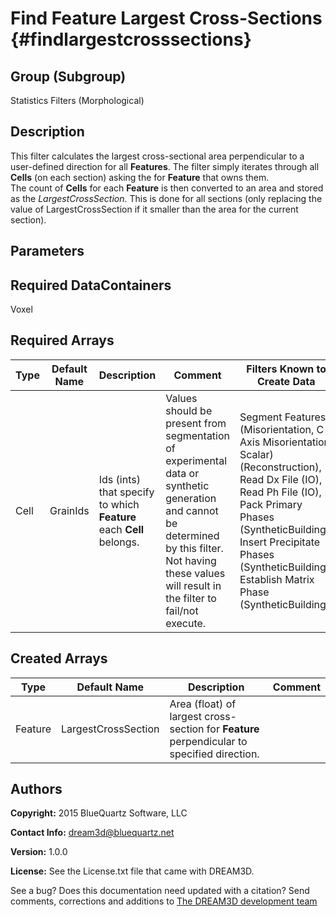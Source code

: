 Find Feature Largest Cross-Sections {#findlargestcrosssections}
======

## Group (Subgroup) ##
Statistics Filters (Morphological)

## Description ##
This filter calculates the largest cross-sectional area perpendicular to a user-defined direction for all **Features**.  The filter simply iterates through all **Cells** (on each section) asking the for **Feature** that owns them.  
The count of **Cells** for each **Feature** is then converted to an area and stored as the *LargestCrossSection*.  This is done for all sections (only replacing the value of LargestCrossSection if it smaller than the area for the current section).

## Parameters ##

## Required DataContainers ##
Voxel

## Required Arrays ##

| Type | Default Name | Description | Comment | Filters Known to Create Data |
|------|--------------|-------------|---------|-----|
| Cell | GrainIds | Ids (ints) that specify to which **Feature** each **Cell** belongs. | Values should be present from segmentation of experimental data or synthetic generation and cannot be determined by this filter. Not having these values will result in the filter to fail/not execute. | Segment Features (Misorientation, C-Axis Misorientation, Scalar) (Reconstruction), Read Dx File (IO), Read Ph File (IO), Pack Primary Phases (SyntheticBuilding), Insert Precipitate Phases (SyntheticBuilding), Establish Matrix Phase (SyntheticBuilding) |

## Created Arrays ##

| Type | Default Name | Description | Comment |
|------|--------------|-------------|---------|
| Feature | LargestCrossSection | Area (float) of largest cross-section for **Feature** perpendicular to specified direction. |  |


## Authors ##

**Copyright:** 2015 BlueQuartz Software, LLC

**Contact Info:** dream3d@bluequartz.net

**Version:** 1.0.0

**License:**  See the License.txt file that came with DREAM3D.




See a bug? Does this documentation need updated with a citation? Send comments, corrections and additions to [The DREAM3D development team](mailto:dream3d@bluequartz.net?subject=Documentation%20Correction)

